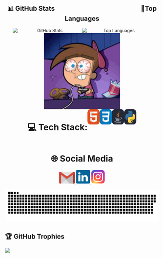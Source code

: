 <div style="text-align: center;">
  <h2>📊 GitHub Stats⠀⠀⠀⠀⠀⠀⠀⠀⠀⠀⠀⠀⠀⠀⠀⠀⠀⠀  🚀Top Languages</h2>
  <div style="display: flex; flex-wrap: wrap; justify-content: center;">
    <img src="https://github-readme-stats.vercel.app/api?username=uryeln&theme=tokyonight&hide_border=false&include_all_commits=false&count_private=false" alt="GitHub Stats" style="width: 45%;" />
    <img src="https://github-readme-stats.vercel.app/api/top-langs/?username=uryeln&theme=tokyonight&hide_border=false&include_all_commits=false&count_private=false&layout=compact" alt="Top Languages" style="width: 45%;" />
  </div>
</div>



<div align="center"> 
  <div style="display:flex; flex-wrap:wrap; justify-content:center;"><br>
    <img align="left" height="250" alt="coding-time" src="code.gif">
    <div style="display:flex; flex-wrap:wrap; justify-content:center;">
      <h1 align="center"> 💻 Tech Stack: </h1>
      <img align="center" height="50" width="40" alt="html-icon" src="https://github.com/tandpfun/skill-icons/blob/main/icons/HTML.svg">
      <img align="center" height="50" width="40" alt="css-icon" src="https://github.com/tandpfun/skill-icons/blob/main/icons/CSS.svg">
      <img align="center" height="50" width="40" alt="java-icon" src="https://github.com/tandpfun/skill-icons/blob/main/icons/Java-Dark.svg">
      <img align="center" height="50" width="40" alt="python-icon" src="https://github.com/tandpfun/skill-icons/blob/main/icons/Python-Dark.svg">
    </div>
  </div>
    
  
  <h1 align="center">🌐 Social Media</h1>
  <a href="mailto:uryel.haddad@faculdadecesusc.edu.br">
    <img width="52" src="gmail.svg">
  </a>
  <a href="https://www.linkedin.com/in/uryel-haddad">
    <img width="45" src="linkedin.svg">
  </a>
  <a href="https://www.instagram.com/uryel_navarro">
    <img width="45" src="instagram.png">
  </a>
</div>
  
  
![Snake animation](github-contribution-grid-snake.svg)


## 🏆 GitHub Trophies
![](https://github-profile-trophy.vercel.app/?username=uryeln&theme=tokyonight&no-frame=false&no-bg=true&margin-w=4)

